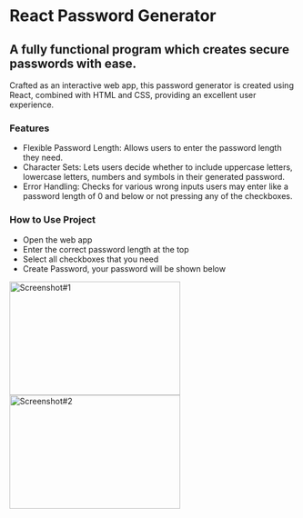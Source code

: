 # React Password Generator

## A fully functional program which creates secure passwords with ease.

Crafted as an interactive web app, this password generator is created using React, combined with HTML and CSS, providing an excellent user experience. 

### Features
* Flexible Password Length: Allows users to enter the password length they need.
* Character Sets: Lets users decide whether to include uppercase letters, lowercase letters, numbers and symbols in their generated password.
* Error Handling: Checks for various wrong inputs users may enter like a password length of 0 and below or not pressing any of the checkboxes.

### How to Use Project
* Open the web app
* Enter the correct password length at the top
* Select all checkboxes that you need
* Create Password, your password will be shown below

<div class="image-container">
  <img src="https://raw.githubusercontent.com/muzammilz7/React-PasswordGenerator/main/assets/133916565/21c4132e-ca7a-49b5-aab0-e08c017f28b7.png" alt="Screenshot#1" width="300" height="200">
  <img src="https://raw.githubusercontent.com/muzammilz7/React-PasswordGenerator/main/assets/133916565/75fc7ea4-65a1-4047-bbd8-9829e5764787.png" alt="Screenshot#2" width="300" height="200">
</div>
